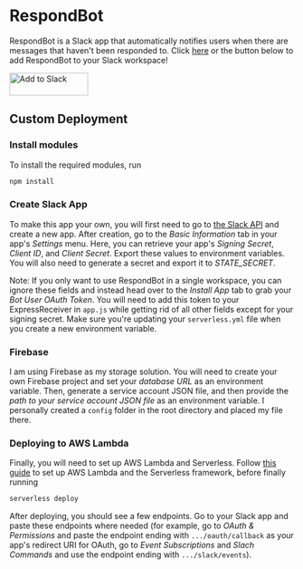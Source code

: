 # RespondBot

RespondBot is a Slack app that automatically notifies users when there are messages that haven't been responded to. Click [here](https://k5yov2sr42.execute-api.us-east-1.amazonaws.com/dev/slack/install) or the button below to add RespondBot to your Slack workspace!

<a href="https://k5yov2sr42.execute-api.us-east-1.amazonaws.com/dev/slack/install"><img alt="Add to Slack" height="40" width="139" src="https://platform.slack-edge.com/img/add_to_slack.png" srcSet="https://platform.slack-edge.com/img/add_to_slack.png 1x, https://platform.slack-edge.com/img/add_to_slack@2x.png 2x" /></a>

## Custom Deployment

### Install modules

To install the required modules, run

```sh
npm install
```

### Create Slack App

To make this app your own, you will first need to go to [the Slack API](https://api.slack.com/apps) and create a new app. After creation, go to the _Basic Information_ tab in your app's _Settings_ menu. Here, you can retrieve your app's _Signing Secret_, _Client ID_, and _Client Secret_. Export these values to environment variables. You will also need to generate a secret and export it to _STATE_SECRET_.

Note: If you only want to use RespondBot in a single workspace, you can ignore these fields and instead head over to the _Install App_ tab to grab your _Bot User OAuth Token_. You will need to add this token to your ExpressReceiver in `app.js` while getting rid of all other fields except for your signing secret. Make sure you're updating your `serverless.yml` file when you create a new environment variable.

### Firebase

I am using Firebase as my storage solution. You will need to create your own Firebase project and set your _database URL_ as an environment variable. Then, generate a service account JSON file, and then provide the _path to your service account JSON file_ as an environment variable. I personally created a `config` folder in the root directory and placed my file there.

### Deploying to AWS Lambda

Finally, you will need to set up AWS Lambda and Serverless. Follow [this guide](https://slack.dev/bolt-js/deployments/aws-lambda) to set up AWS Lambda and the Serverless framework, before finally running

```sh
serverless deploy
```

After deploying, you should see a few endpoints. Go to your Slack app and paste these endpoints where needed (for example, go to _OAuth & Permissions_ and paste the endpoint ending with `.../oauth/callback` as your app's redirect URI for OAuth, go to _Event Subscriptions_ and _Slach Commands_ and use the endpoint ending with `.../slack/events`).

